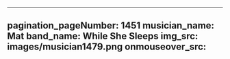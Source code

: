 ------
pagination_pageNumber: 1451
musician_name: Mat
band_name: While She Sleeps
img_src: images/musician1479.png
onmouseover_src: 
------